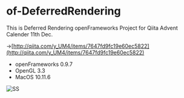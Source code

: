 # of-DeferredRendering

This is Deferred Rendering openFrameworks Project for Qiita Advent Calender 11th Dec.

→[http://qiita.com/y_UM4/items/7647fd9fc19e60ec5822](http://qiita.com/y_UM4/items/7647fd9fc19e60ec5822)

* openFrameworks 0.9.7
* OpenGL 3.3
* MacOS 10.11.6

![SS](https://github.com/yumataesu/resourses/blob/master/df2.png)
